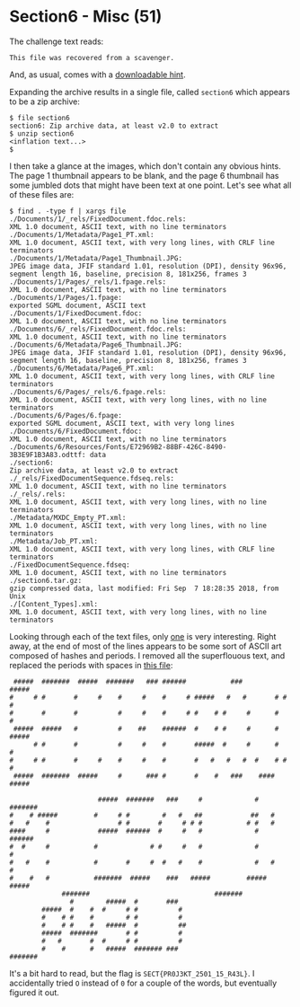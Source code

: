 # Section6 - Misc (51) #

The challenge text reads:

```
This file was recovered from a scavenger.
```

And, as usual, comes with a [downloadable hint](section6/section6.tar.gz).

Expanding the archive results in a single file, called `section6` which appears
to be a zip archive:

```
$ file section6
section6: Zip archive data, at least v2.0 to extract
$ unzip section6
<inflation text...>
$
```

I then take a glance at the images, which don't contain any obvious hints. The
page 1 thumbnail appears to be blank, and the page 6 thumbnail has some jumbled
dots that might have been text at one point. Let's see what all of these files
are:

```
$ find . -type f | xargs file
./Documents/1/_rels/FixedDocument.fdoc.rels:                              XML 1.0 document, ASCII text, with no line terminators
./Documents/1/Metadata/Page1_PT.xml:                                      XML 1.0 document, ASCII text, with very long lines, with CRLF line terminators
./Documents/1/Metadata/Page1_Thumbnail.JPG:                               JPEG image data, JFIF standard 1.01, resolution (DPI), density 96x96, segment length 16, baseline, precision 8, 181x256, frames 3
./Documents/1/Pages/_rels/1.fpage.rels:                                   XML 1.0 document, ASCII text, with no line terminators
./Documents/1/Pages/1.fpage:                                              exported SGML document, ASCII text
./Documents/1/FixedDocument.fdoc:                                         XML 1.0 document, ASCII text, with no line terminators
./Documents/6/_rels/FixedDocument.fdoc.rels:                              XML 1.0 document, ASCII text, with no line terminators
./Documents/6/Metadata/Page6_Thumbnail.JPG:                               JPEG image data, JFIF standard 1.01, resolution (DPI), density 96x96, segment length 16, baseline, precision 8, 181x256, frames 3
./Documents/6/Metadata/Page6_PT.xml:                                      XML 1.0 document, ASCII text, with very long lines, with CRLF line terminators
./Documents/6/Pages/_rels/6.fpage.rels:                                   XML 1.0 document, ASCII text, with very long lines, with no line terminators
./Documents/6/Pages/6.fpage:                                              exported SGML document, ASCII text, with very long lines
./Documents/6/FixedDocument.fdoc:                                         XML 1.0 document, ASCII text, with no line terminators
./Documents/6/Resources/Fonts/E72969B2-88BF-426C-8490-3B3E9F1B3A83.odttf: data
./section6:                                                               Zip archive data, at least v2.0 to extract
./_rels/FixedDocumentSequence.fdseq.rels:                                 XML 1.0 document, ASCII text, with no line terminators
./_rels/.rels:                                                            XML 1.0 document, ASCII text, with very long lines, with no line terminators
./Metadata/MXDC_Empty_PT.xml:                                             XML 1.0 document, ASCII text, with very long lines, with no line terminators
./Metadata/Job_PT.xml:                                                    XML 1.0 document, ASCII text, with very long lines, with CRLF line terminators
./FixedDocumentSequence.fdseq:                                            XML 1.0 document, ASCII text, with no line terminators
./section6.tar.gz:                                                        gzip compressed data, last modified: Fri Sep  7 18:28:35 2018, from Unix
./[Content_Types].xml:                                                    XML 1.0 document, ASCII text, with very long lines, with no line terminators
```

Looking through each of the text files, only
[one](section6/Documents/6/Pages/6.fpage) is very interesting. Right away, at
the end of most of the lines appears to be some sort of ASCII art composed of
hashes and periods. I removed all the superflouous text, and replaced the
periods with spaces in [this file](section6/ascii.txt):

```
 #####  #######  #####  #######   ### ######           ###           #####
#     # #       #     #    #     #    #     # #####   #   #       # #     #
#       #       #          #     #    #     # #    # #     #      #       #
 #####  #####   #          #    ##    ######  #    # #     #      #  #####
      # #       #          #     #    #       #####  #     #      #       #
#     # #       #     #    #     #    #       #   #   #   #  #    # #     #
 #####  #######  #####     #      ### #       #    #   ###    ####   #####

                      #####  #######   ###     #             #   #######
#    # #####         #     # #        #   #   ##            ##   #
#   #    #                 # #       #     # # #           # #   #
####     #            #####  ######  #     #   #             #   ######
#  #     #           #             # #     #   #             #         #
#   #    #           #       #     #  #   #    #             #   #     #
#    #   #           #######  #####    ###   #####         #####  #####
             #######                               #######
               #        #####  #       ###
        #####  #    #  #     # #          #
        #    # #    #        # #          #
        #    # #    #   #####  #          ##
        #####  #######       # #          #
        #   #       #  #     # #          #
        #    #      #   #####  ####### ###
#######

```

It's a bit hard to read, but the flag is `SECT{PR0J3KT_2501_15_R43L}`. I
accidentally tried `O` instead of `0` for a couple of the words, but eventually
figured it out.
